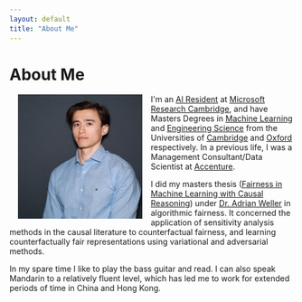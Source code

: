 ```yaml
---
layout: default
title: "About Me"
---
```


# About Me

<p align="left" >
<img style="padding: 0 15px; float: left;" src="/assets/img/me.png" alt="Philip Ball" height="220"/>
</p>

I'm an [AI Resident](https://www.microsoft.com/en-us/research/academic-program/microsoft-ai-residency-program/) at [Microsoft Research Cambridge](https://www.microsoft.com/en-us/research/lab/microsoft-research-cambridge/), and have Masters Degrees in [Machine Learning](http://www.mlsalt.eng.cam.ac.uk/) and [Engineering Science](https://www.ox.ac.uk/admissions/undergraduate/courses-listing/engineering-science) from the Universities of [Cambridge](https://cam.ac.uk) and [Oxford](https://ox.ac.uk) respectively. In a previous life, I was a Management Consultant/Data Scientist at [Accenture](https://accenture.com).

I did my masters thesis ([Fairness in Machine Learning with Causal Reasoning](/pdfs/thesis.pdf)) under [Dr. Adrian Weller](https://www.turing.ac.uk/people/programme-directors/adrian-weller) in algorithmic fairness. It concerned the application of sensitivity analysis methods in the causal literature to counterfactual fairness, and learning counterfactually fair representations using variational and adversarial methods.

In my spare time I like to play the bass guitar and read. I can also speak Mandarin to a relatively fluent level, which has led me to work for extended periods of time in China and Hong Kong.
